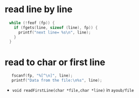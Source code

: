 # read line by line 
```c
  while (!feof (fp)) {
    if (fgets(line, sizeof (line), fp)) {
      printf("next line= %s\n", line);
    }
  }
```

# read to char or first line
```c
   fscanf(fp, "%[^\n]", line);
   printf("Data from the file:\n%s", line);
```
- `void readFirstLine(char *file,char *line)` in `ayoub/file`
